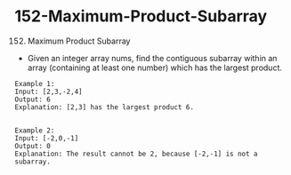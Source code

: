 # 152-Maximum-Product-Subarray
152. Maximum Product Subarray

- Given an integer array nums, find the contiguous subarray within an array (containing at least one number) which has the largest product.

```
Example 1:
Input: [2,3,-2,4]
Output: 6
Explanation: [2,3] has the largest product 6.


Example 2:
Input: [-2,0,-1]
Output: 0
Explanation: The result cannot be 2, because [-2,-1] is not a subarray.
```